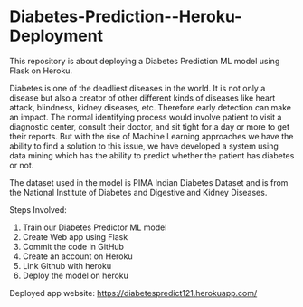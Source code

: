 # Diabetes-Prediction--Heroku-Deployment
This repository is about deploying a Diabetes Prediction ML model using Flask on Heroku. 

Diabetes is one of the deadliest diseases in the world. It is not only a disease but also a creator of other different kinds of diseases like heart attack, blindness, kidney diseases, etc. Therefore early detection can make an impact. The normal identifying process would involve patient to visit a diagnostic center, consult their doctor, and sit tight for a day or more to get their reports. But with the rise of Machine Learning approaches we have the ability to find a solution to this issue, we have developed a system using data mining which has the ability to predict whether the patient has diabetes or not.

The dataset used in the model is PIMA Indian Diabetes Dataset and is from the National Institute of Diabetes and Digestive and Kidney Diseases.

Steps Involved: 
1. Train our Diabetes Predictor ML model
2. Create Web app using Flask
3. Commit the code in GitHub
4. Create an account on Heroku
5. Link Github with heroku
6. Deploy the model on heroku

Deployed app website: https://diabetespredict121.herokuapp.com/
